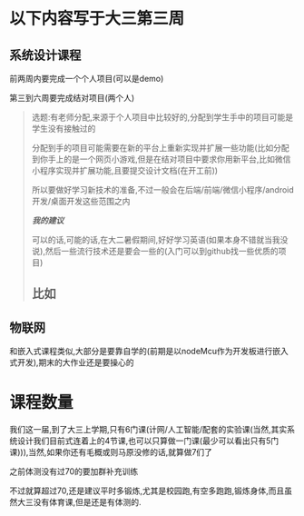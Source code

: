 # 以下内容写于大三第三周

## 系统设计课程

前两周内要完成一个个人项目(可以是demo)

第三到六周要完成结对项目(两个人)

> 选题:有老师分配,来源于个人项目中比较好的,分配到学生手中的项目可能是学生没有接触过的
>
> 分配到手的项目可能需要在新的平台上重新实现并扩展一些功能(比如分配到你手上的是一个网页小游戏,但是在结对项目中要求你用新平台,比如微信小程序实现并扩展功能,且要提交设计文档(在开工前))
>
> 所以要做好学习新技术的准备,不过一般会在后端/前端/微信小程序/android开发/桌面开发这些范围之内
>
> ***我的建议***
>
> 可以的话,可能的话,在大二暑假期间,好好学习英语(如果本身不错就当我没说),然后一些流行技术还是要会一些的(入门可以到github找一些优质的项目)
>
> ## 比如
>

## 物联网

和嵌入式课程类似,大部分是要靠自学的(前期是以nodeMcu作为开发板进行嵌入式开发),期末的大作业还是要操心的

# 课程数量

我们这一届,到了大三上学期,只有6门课(计网/人工智能/配套的实验课(当然,其实系统设计我们目前式连着上的4节课,也可以只算做一门课(最少可以看出只有5门课))),当然,如果你还有毛概或则马原没修的话,就算做7们了

之前体测没有过70的要加群补充训练

不过就算超过70,还是建议平时多锻炼,尤其是校园跑,有空多跑跑,锻炼身体,而且虽然大三没有体育课,但是还是有体测的.
